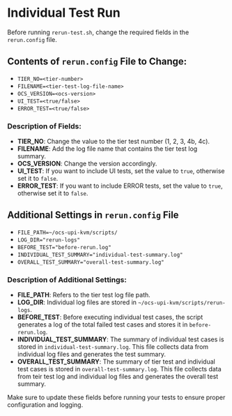 # Individual Test Run

Before running `rerun-test.sh`, change the required fields in the `rerun.config` file.

## Contents of `rerun.config` File to Change:

- `TIER_NO=<tier-number>`  
- `FILENAME=<tier-test-log-file-name>`  
- `OCS_VERSION=<ocs-version>`  
- `UI_TEST=<true/false>`  
- `ERROR_TEST=<true/false>`  

### Description of Fields:

- **TIER_NO**: Change the value to the tier test number (1, 2, 3, 4b, 4c).
- **FILENAME**: Add the log file name that contains the tier test log summary.
- **OCS_VERSION**: Change the version accordingly.
- **UI_TEST**: If you want to include UI tests, set the value to `true`, otherwise set it to `false`.
- **ERROR_TEST**: If you want to include ERROR tests, set the value to `true`, otherwise set it to `false`.

## Additional Settings in `rerun.config` File

- `FILE_PATH=~/ocs-upi-kvm/scripts/`
- `LOG_DIR="rerun-logs"`
- `BEFORE_TEST="before-rerun.log"`
- `INDIVIDUAL_TEST_SUMMARY="individual-test-summary.log"`
- `OVERALL_TEST_SUMMARY="overall-test-summary.log"`

### Description of Additional Settings:

- **FILE_PATH**: Refers to the tier test log file path.
- **LOG_DIR**: Individual log files are stored in `~/ocs-upi-kvm/scripts/rerun-logs`.
- **BEFORE_TEST**: Before executing individual test cases, the script generates a log of the total failed test cases and stores it in `before-rerun.log`.
- **INDIVIDUAL_TEST_SUMMARY**: The summary of individual test cases is stored in `individual-test-summary.log`. This file collects data from individual log files and generates the test summary.
- **OVERALL_TEST_SUMMARY**: The summary of tier test and individual test cases is stored in `overall-test-summary.log`. This file collects data from teir test log and individual log files and generates the overall test summary.

Make sure to update these fields before running your tests to ensure proper configuration and logging.


